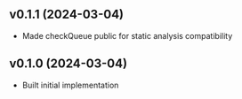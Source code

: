 ## v0.1.1 (2024-03-04)
* Made checkQueue public for static analysis compatibility

## v0.1.0 (2024-03-04)
* Built initial implementation
